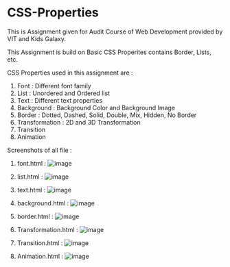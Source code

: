 # CSS-Properties
This is Assignment given for Audit Course of Web Development provided by VIT and Kids Galaxy.

This Assignment is build on Basic CSS Properites contains Border, Lists, etc.

CSS Properties used in this assignment are :
1. Font : Different font family
2. List : Unordered and Ordered list
3. Text : Different text properties
4. Background : Background Color and Background Image
5. Border : Dotted, Dashed, Solid, Double, Mix, Hidden, No Border
6. Transformation : 2D and 3D Transformation
7. Transition
8. Animation

Screenshots of all file :
1. font.html :
   ![image](https://user-images.githubusercontent.com/88768050/129880482-b74d1ce7-8202-4e6f-8afb-fa8194adca1e.png)
   
2. list.html :
   ![image](https://user-images.githubusercontent.com/88768050/129881028-72184650-a2d8-416a-ae72-a427bca20ebe.png)
   
3. text.html :
   ![image](https://user-images.githubusercontent.com/88768050/129881281-07ffb03e-f792-4ab6-9e3c-4716533ff06f.png)
   
4. background.html :
   ![image](https://user-images.githubusercontent.com/88768050/129881432-f1dc772c-87fa-4366-bd2b-9593be794bf6.png)
   
5. border.html :
   ![image](https://user-images.githubusercontent.com/88768050/129881558-e390e8c5-cfbe-4a40-8b0e-9dad00cfb9f6.png)
   
6. Transformation.html :
   ![image](https://user-images.githubusercontent.com/88768050/129881778-5e2c69dd-1e59-45c5-9211-b2787298d97f.png)
   
7. Transition.html :
   ![image](https://user-images.githubusercontent.com/88768050/129882029-d5f3ebf9-9126-4eb0-b046-49976c8f48bd.png)
   
8. Animation.html :
   ![image](https://user-images.githubusercontent.com/88768050/129882240-52373019-ffd6-4045-a694-f42681247dfb.png)
   
